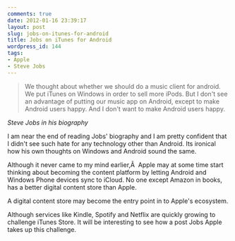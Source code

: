 ```yaml
---
comments: true
date: 2012-01-16 23:39:17
layout: post
slug: jobs-on-itunes-for-android
title: Jobs on iTunes for Android
wordpress_id: 144
tags:
- Apple
- Steve Jobs
---
```


> We thought about whether we should do a music client for android. We put iTunes on Windows in order to sell more iPods. But I don't see an advantage of putting our music app on Android, except to make Android users happy. And I don't want to make Android users happy.






_Steve Jobs in his biography_

I am near the end of reading Jobs' biography and I am pretty confident that I didn't see such hate for any technology other than Android. Its ironical how his own thoughts on Windows and Android sound the same. 

Although it never came to my mind earlier,Â  Apple may at some time start thinking about becoming the content platform by letting Android and Windows Phone devices sync to iCloud. No one except Amazon in books, has a better digital content store than Apple. 

A digital content store may become the entry point in to Apple's ecosystem.

Although services like Kindle, Spotify and Netflix are quickly growing to challenge iTunes Store. It will be interesting to see how a post Jobs Apple takes up this challenge.
